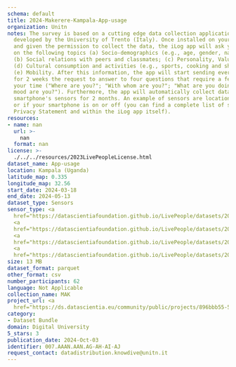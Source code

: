 ```yaml
---
schema: default
title: 2024-Makerere-Kampala-App-usage
organization: Unitn
notes: The survey is based on a cutting edge data collection application called iLog1,
  developed by the University of Trento (Italy). Once installed on your smartphone
  and given the permission to collect the data, the iLog app will ask you information
  on the following topics (a) Socio-demographics (e.g., age, gender, nationality);
  (b) Social relations with peers and classmates; (c) Personality, Values and Competences;
  (d) Cultural consumption and activities (e.g., sports, cooking and shopping habits);
  (e) Mobility. After this information, the app will start sending every 30 minutes
  for 2 weeks the request to answer to four questions that require a few seconds of
  your time ("Where are you?"; "With whom are you?"; "What are you doing?"; and "What
  mood are you?"). Furthermore, the app will automatically collect data from your
  smartphone's sensors for 2 months. An example of sensors are location, bluetooth
  or if your smartphone is on or off (you can find a complete list of sensors in the
  Privacy Statement and within the iLog app itself).
resources:
- name: nan
  url: >-
    nan
  format: nan
license: >-
  ./../../resources/2023LivePeopleLicense.html
dataset_name: App-usage
location: Kampala (Uganda)
latitude_map: 0.335
longitude_map: 32.56
start_date: 2024-03-18
end_date: 2024-05-13
dataset_type: Sensors
sensor_type: <a 
  href="https://datascientiafoundation.github.io/LivePeople/datasets/2024-MAK-Kampala-Application%20Event/">application</a>,
  <a 
  href="https://datascientiafoundation.github.io/LivePeople/datasets/2024-MAK-Kampala-Headset%20Plug%20Event/">headsetplug</a>,
  <a 
  href="https://datascientiafoundation.github.io/LivePeople/datasets/2024-MAK-Kampala-Music%20Event/">music</a>,
  <a 
  href="https://datascientiafoundation.github.io/LivePeople/datasets/2024-MAK-Kampala-Notification%20Event/">notification</a>
size: 13 MB
dataset_format: parquet
other_format: csv
number_participants: 62
language: Not Applicable
collection_name: MAK
project_url: <a 
  href="https://ds.datascientia.eu/community/public/projects/896bbb55-5ee2-4653-9b43-69cc88633ec8">https://ds.datascientia.eu/community/public/projects/896bbb55-5ee2-4653-9b43-69cc88633ec8</a>
category:
- Dataset Bundle
domain: Digital University
5_stars: 3
publication_date: 2024-Oct-03
identifier: 007.AAAN.AAN.AG-AH-AI-AJ
request_contact: datadistribution.knowdive@unitn.it
---
```

